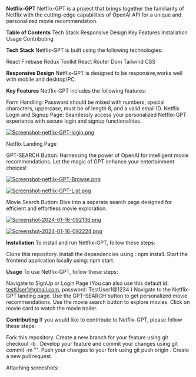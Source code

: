**Netflix-GPT**
Netflix-GPT is a project that brings together the familiarity of Netflix with the cutting-edge capabilities of OpenAI API for a unique and personalized movie recommendation.

**Table of Contents**
Tech Stack
Responsive Design
Key Features
Installation
Usage
Contributing

**Tech Stack**
Netflix-GPT is built using the following technologies:

React
Firebase
Redux Toolkit
React Router Dom
Tailwind CSS

**Responsive Design**
Netflix-GPT is designed to be responsive,works well with mobile and desktop/PC.

**Key Features**
Netflix-GPT includes the following features:

Form Handling: Password should be mixed with numbers, special characters, uppercase, must be of length 8, and a valid email ID.
Netflix Login and Signup Page: Seamlessly access your personalized Netflix-GPT experience with secure login and signup functionalities.

[![Screenshot-netflix-GPT-login.png](https://i.postimg.cc/mr0Tq484/Screenshot-netflix-GPT-login.png)](https://postimg.cc/kVvr6k0Y)

Netflix Landing Page

GPT-SEARCH Button: Harnessing the power of OpenAI for intelligent movie recommendations. Let the magic of GPT enhance your entertainment choices!

[![Screenshot-netflix-GPT-Browse.png](https://i.postimg.cc/Z58gZSbZ/Screenshot-netflix-GPT-Browse.png)](https://postimg.cc/NK0b7Z2P)

[![Screenshot-netflix-GPT-List.png](https://i.postimg.cc/bwrTVfZ3/Screenshot-netflix-GPT-List.png)](https://postimg.cc/VJyn5TBC)

Movie Search Button: Dive into a separate search page designed for efficient and effortless movie exploration.

[![Screenshot-2024-01-16-092136.png](https://i.postimg.cc/LXpjpcsd/Screenshot-2024-01-16-092136.png)](https://postimg.cc/cKFv75YT)

[![Screenshot-2024-01-16-092224.png](https://i.postimg.cc/s2w3jSjV/Screenshot-2024-01-16-092224.png)](https://postimg.cc/TyLzQK5S)

**Installation**
To install and run Netflix-GPT, follow these steps:

Clone this repository.
Install the dependencies using : npm install.
Start the frontend application locally using: npm start.

**Usage**
To use Netflix-GPT, follow these steps:

Navigate to SignUp or Login Page (You can also use this default id: testUser1@gmail.com, password: TestUser1@1234 )
Navigate to the Netflix-GPT landing page.
Use the GPT-SEARCH button to get personalized movie recommendations.
Use the movie search button to explore movies.
Click on movie card to watch the movie trailer.

**Contributing**
If you would like to contribute to Netflix-GPT, please follow these steps:

Fork this repository.
Create a new branch for your feature using git checkout -b <feature-name>.
Develop your feature and commit your changes using git commit -m "<commit-message>".
Push your changes to your fork using git push origin <feature-name>.
Create a new pull request.

Attaching screeshots:


